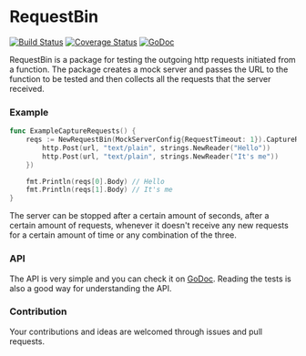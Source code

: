 # RequestBin

[![Build Status](https://travis-ci.org/MohamedBassem/RequestBin.svg?branch=master)](https://travis-ci.org/MohamedBassem/RequestBin)
[![Coverage Status](https://coveralls.io/repos/github/MohamedBassem/RequestBin/badge.svg?branch=master)](https://coveralls.io/github/MohamedBassem/RequestBin?branch=master)
[![GoDoc](https://godoc.org/github.com/MohamedBassem/RequestBin?status.svg)](https://godoc.org/github.com/MohamedBassem/RequestBin)


RequestBin is a package for testing the outgoing http requests initiated from a function. The package creates a mock server and passes the URL to the function to be tested and then collects all the requests that the server received.

### Example

```go
func ExampleCaptureRequests() {
	reqs := NewRequestBin(MockServerConfig{RequestTimeout: 1}).CaptureRequests(func(url string) {
		http.Post(url, "text/plain", strings.NewReader("Hello"))
		http.Post(url, "text/plain", strings.NewReader("It's me"))
	})

	fmt.Println(reqs[0].Body) // Hello
	fmt.Println(reqs[1].Body) // It's me
}

```

The server can be stopped after a certain amount of seconds, after a certain amount of requests, whenever it doesn't receive any new requests for a certain amount of time or any combination of the three.


### API
The API is very simple and you can check it on [GoDoc](https://godoc.org/github.com/MohamedBassem/RequestBin). Reading the tests is also a good way for understanding the API.

### Contribution
Your contributions and ideas are welcomed through issues and pull requests.

